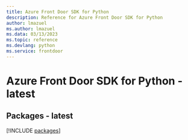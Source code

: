 ```yaml
---
title: Azure Front Door SDK for Python
description: Reference for Azure Front Door SDK for Python
author: lmazuel
ms.author: lmazuel
ms.data: 03/13/2023
ms.topic: reference
ms.devlang: python
ms.service: frontdoor
---
```

# Azure Front Door SDK for Python - latest
## Packages - latest
[!INCLUDE [packages](front-door-index.md)]